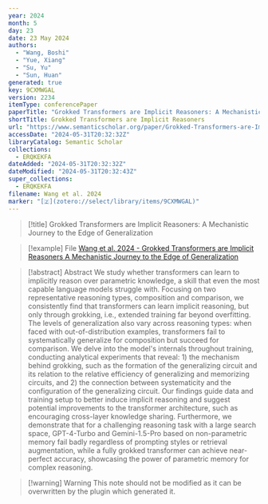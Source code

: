 ```yaml
---
year: 2024
month: 5
day: 23
date: 23 May 2024
authors:
  - "Wang, Boshi"
  - "Yue, Xiang"
  - "Su, Yu"
  - "Sun, Huan"
generated: true
key: 9CXMWGAL
version: 2234
itemType: conferencePaper
paperTitle: "Grokked Transformers are Implicit Reasoners: A Mechanistic Journey to the Edge of Generalization"
shortTitle: Grokked Transformers are Implicit Reasoners
url: "https://www.semanticscholar.org/paper/Grokked-Transformers-are-Implicit-Reasoners%3A-A-to-Wang-Yue/5b1120f547d3969afc49b4a094e874d568e53aca"
accessDate: "2024-05-31T20:32:32Z"
libraryCatalog: Semantic Scholar
collections:
  - ERQKEKFA
dateAdded: "2024-05-31T20:32:32Z"
dateModified: "2024-05-31T20:32:43Z"
super_collections:
  - ERQKEKFA
filename: Wang et al. 2024
marker: "[🇿](zotero://select/library/items/9CXMWGAL)"
---
```


> [!title] Grokked Transformers are Implicit Reasoners: A Mechanistic Journey to the Edge of Generalization

> [!example] File
> [Wang et al. 2024 - Grokked Transformers are Implicit Reasoners A Mechanistic Journey to the Edge of Generalization](/Papers/PDFs/Wang%20et%20al.%202024%20-%20Grokked%20Transformers%20are%20Implicit%20Reasoners%20A%20Mechanistic%20Journey%20to%20the%20Edge%20of%20Generalization.pdf)

> [!abstract] Abstract
> We study whether transformers can learn to implicitly reason over parametric knowledge, a skill that even the most capable language models struggle with. Focusing on two representative reasoning types, composition and comparison, we consistently find that transformers can learn implicit reasoning, but only through grokking, i.e., extended training far beyond overfitting. The levels of generalization also vary across reasoning types: when faced with out-of-distribution examples, transformers fail to systematically generalize for composition but succeed for comparison. We delve into the model's internals throughout training, conducting analytical experiments that reveal: 1) the mechanism behind grokking, such as the formation of the generalizing circuit and its relation to the relative efficiency of generalizing and memorizing circuits, and 2) the connection between systematicity and the configuration of the generalizing circuit. Our findings guide data and training setup to better induce implicit reasoning and suggest potential improvements to the transformer architecture, such as encouraging cross-layer knowledge sharing. Furthermore, we demonstrate that for a challenging reasoning task with a large search space, GPT-4-Turbo and Gemini-1.5-Pro based on non-parametric memory fail badly regardless of prompting styles or retrieval augmentation, while a fully grokked transformer can achieve near-perfect accuracy, showcasing the power of parametric memory for complex reasoning.

>[!warning] Warning
> This note should not be modified as it can be overwritten by the plugin which generated it.

